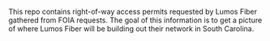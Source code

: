 This repo contains right-of-way access permits requested by Lumos Fiber gathered from FOIA requests. The goal of this information is to get a picture of where Lumos Fiber will be building out their network in South Carolina.